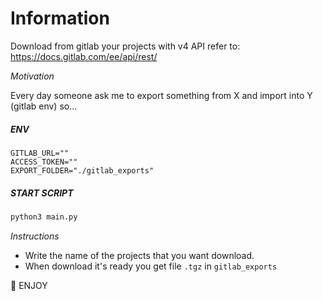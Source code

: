 # Information
Download from gitlab your projects with v4 API refer to: 
https://docs.gitlab.com/ee/api/rest/

_Motivation_

Every day someone ask me to export something from X and import into Y (gitlab env) so...

##### ENV 
```dotenv
GITLAB_URL=""
ACCESS_TOKEN=""
EXPORT_FOLDER="./gitlab_exports"
```

##### START SCRIPT 
```bash 
python3 main.py
```

_Instructions_
- Write the name of the projects that you want download. 
- When download it's ready you get file `.tgz` in `gitlab_exports`

🍕 ENJOY 
